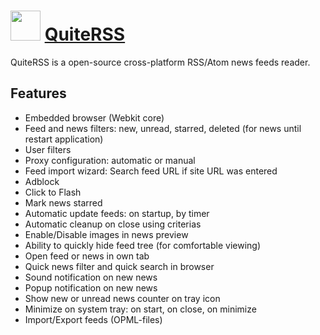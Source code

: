 # <img src="https://cdn.jsdelivr.net/gh/chocolatey/chocolatey-coreteampackages@9dc4c118fa0eafd9e4b94b2676ae79b140146a95/icons/quiterss.png" width="48" height="48"/> [QuiteRSS](https://chocolatey.org/packages/quiterss)

QuiteRSS is a open-source cross-platform RSS/Atom news feeds reader.

## Features

* Embedded browser (Webkit core)
* Feed and news filters: new, unread, starred, deleted (for news until restart application)
* User filters
* Proxy configuration: automatic or manual
* Feed import wizard: Search feed URL if site URL was entered
* Adblock
* Click to Flash
* Mark news starred
* Automatic update feeds: on startup, by timer
* Automatic cleanup on close using criterias
* Enable/Disable images in news preview
* Ability to quickly hide feed tree (for comfortable viewing)
* Open feed or news in own tab
* Quick news filter and quick search in browser
* Sound notification on new news
* Popup notification on new news
* Show new or unread news counter on tray icon
* Minimize on system tray: on start, on close, on minimize
* Import/Export feeds (OPML-files)
